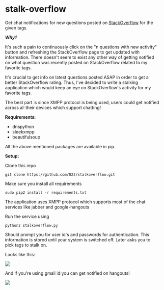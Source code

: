 stalk-overflow
=============
Get chat notifications for new questions posted on [StackOverflow] for the given tags.


***Why?***

It's such a pain to continuously click on the "n questions with new activity" button and refreshing the StackOverflow page to get updated with information. There doesn't seem to exist any other way of getting notified on what question was recently posted on StackOverflow related to my favorite tags.

It's crucial to get info on latest questions posted ASAP in order to get a better StackOverflow rating. Thus, I've decided to write a stalking application which would keep an eye on StackOverflow's activity for my favorite tags.

The best part is since XMPP protocol is being used, users could get notified across all their devices which support chatting!


**Requirements:**

* dnspython
* sleekxmpp
* beautifulsoup

All the above mentioned packages are available in pip.


**Setup:**

Clone this repo

`git clone https://github.com/022/stalkoverflow.git`

Make sure you install all requirements

`sudo pip2 install -r requirements.txt`

The application uses XMPP protocol which supports most of the chat services like jabber and google-hangouts

Run the service using

`python2 stalkoverflow.py`

Should prompt you for user id's and passwords for authentication. This information is stored until your system is switched off. Later asks you to pick tags to stalk on.

Looks like this:

![](http://s30.postimg.org/60l0swy5t/terminal_scrot.png)

And if you're using gmail id you can get notified on hangouts!

![](http://s4.postimg.org/i0nghcn3x/chat_preview.png)



[StackOverflow]:http://stackoverflow.com/
